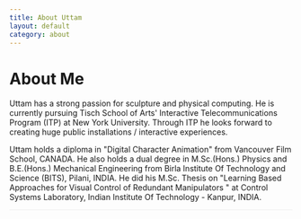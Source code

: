 ```yaml
---
title: About Uttam
layout: default
category: about
---
```


<div class="content" style="border-bottom: 1px solid #EEE">

<h1>About Me</h1>

<p>Uttam has a strong passion for sculpture and physical computing. He is currently pursuing Tisch School of Arts' Interactive Telecommunications Program (ITP) at New York University. Through ITP he looks forward to creating huge public installations / interactive experiences. </p>

<p>Uttam holds a diploma in "Digital Character Animation" from Vancouver Film School, CANADA. He also holds a dual degree in M.Sc.(Hons.) Physics and B.E.(Hons.) Mechanical Engineering from Birla Institute Of Technology and Science (BITS), Pilani, INDIA. He did his M.Sc. Thesis on "Learning Based Approaches for Visual Control of Redundant Manipulators " at Control Systems Laboratory, Indian Institute Of Technology - Kanpur, INDIA.</p>


</div>
